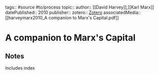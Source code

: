 tags:: #source #to/process
topic::
author:: [[David Harvey]],[[Karl Marx]]
datePublished:: 2010
publisher::
zotero:: [Zotero](zotero://select/items/@harveymarx2010)
associatedMedia:: [[harveymarx2010_A companion to Marx's Capital.pdf]]

# A companion to Marx's Capital

## Notes

Includes index

